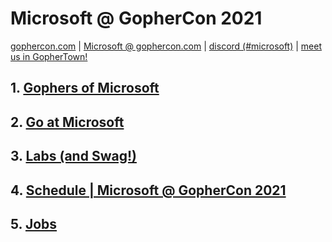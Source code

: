 # Microsoft @ GopherCon 2021

[gophercon.com](https://www.gophercon.com/) | [Microsoft @ gophercon.com](https://www.gophercon.com/page/1778897/engage-microsoft) | [discord (#microsoft)](http://discord.gophercon.com/) | [meet us in GopherTown!](https://www.gophercon.com/#:~:text=ready%20for%20you!%C2%A0-,Making%20Connections,-Making%20meaningful%20connections)

## 1. [Gophers of Microsoft](gophers.md)

## 2. [Go at Microsoft](go-at-microsoft.md)

## 3. [Labs (and Swag!)](labs.md)

## 4. [Schedule | Microsoft @ GopherCon 2021](schedule.md)
## 5. [Jobs](jobs.md)

